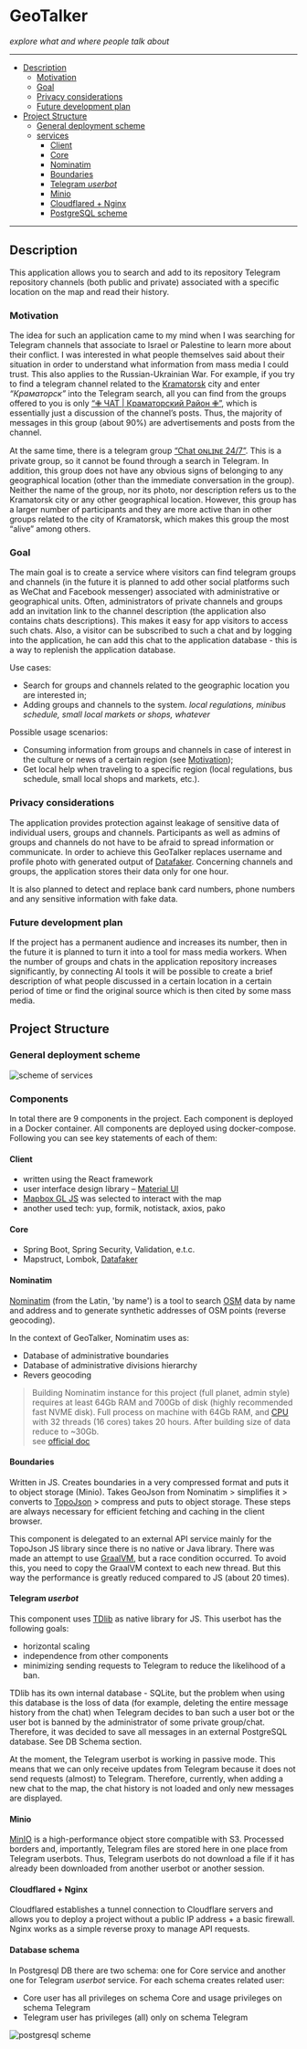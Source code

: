 # GeoTalker
*explore what and where people talk about*

---

<!-- TOC -->
* [Description](#description)
  * [Motivation](#motivation)
  * [Goal](#goal)
  * [Privacy considerations](#privacy-considerations)
  * [Future development plan](#business-plan-development)
* [Project Structure](#project-structure)
  * [General deployment scheme](#common-scheme)
  * [services](#services)
    * [Client](#client)
    * [Core](#core)
    * [Nominatim](#nominatim)
    * [Boundaries](#boundaries)
    * [Telegram *userbot*](#telegram-userbot)
    * [Minio](#minio)
    * [Cloudflared + Nginx](#cloudflared--nginx)
    * [PostgreSQL scheme](#postgresql-scheme)
<!-- TOC -->

---

## Description
This application allows you to search and add to its repository Telegram repository channels (both public and private) associated with a specific location on the map and read their history.

### Motivation
The idea for such an application came to my mind when I was searching for Telegram channels that associate to Israel or Palestine 
to learn more about their conflict. I was interested in what people themselves said about their situation in order 
to understand what information from mass media I could trust. This also applies to the Russian-Ukrainian War. 
For example, if you try to find a telegram channel related to the [Kramatorsk](https://www.google.com/maps/place/Kramatorsk,+Donetsk+Oblast/data=!4m2!3m1!1s0x40df97a4c0ea9b9b:0x6cfddec1592678ec?sa=X&ved=1t:242&ictx=111) city and enter *“Краматорск”* into the Telegram search, 
all you can find from the groups offered to you is only [“✙ ЧАТ | Краматорский Район ✙”](https://t.me/Oper_Kramatorskix_chat), which is essentially just a discussion 
of the channel’s posts. Thus, the majority of messages in this group (about 90%) are advertisements and posts from the channel.

At the same time, there is a telegram group [“Chat ᴏɴʟɪɴᴇ 24/7️”](https://t.me/+H1kt7FhYG341ZjQ6). This is a private group, so it cannot be found through a search in Telegram. 
In addition, this group does not have any obvious signs of belonging to any geographical location (other than the immediate conversation 
in the group). Neither the name of the group, nor its photo, nor description refers us to the Kramatorsk city or any other geographical location. 
However, this group has a larger number of participants and they are more active than in other groups related to the city of Kramatorsk, 
which makes this group the most “alive” among others.


### Goal
The main goal is to create a service where visitors can find telegram groups and channels (in the future it is planned to add other social platforms 
such as WeChat and Facebook messenger) associated with administrative or geographical units. Often, administrators of private channels and groups add 
an invitation link to the channel description (the application also contains chats descriptions). This makes it easy for app visitors to access such chats. 
Also, a visitor can be subscribed to such a chat and by logging into the application, he can add this chat to the application database - this is a way 
to replenish the application database.

Use cases:
- Search for groups and channels related to the geographic location you are interested in;
- Adding groups and channels to the system. 
*local regulations, minibus schedule, small local markets or shops, whatever*

Possible usage scenarios:
- Consuming information from groups and channels in case of interest in the culture or news of a certain region (see [Motivation](#Motivation));
- Get local help when traveling to a specific region (local regulations, bus schedule, small local shops and markets, etc.).




### Privacy considerations
The application provides protection against leakage of sensitive data of individual users, groups and channels. 
Participants as well as admins of groups and channels do not have to be afraid to spread information or communicate. 
In order to achieve this GeoTalker replaces username and profile photo with generated output of [Datafaker](https://www.datafaker.net/documentation/usage/). 
Concerning channels and groups, the application stores their data only for one hour.

It is also planned to detect and replace bank card numbers, phone numbers and any sensitive information with fake data.



### Future development plan
If the project has a permanent audience and increases its number, then in the future it is planned to turn it into a tool for mass media workers. 
When the number of groups and chats in the application repository increases significantly, by connecting AI tools it will be possible to create 
a brief description of what people discussed in a certain location in a certain period of time or find the original source which is then cited 
by some mass media.


## Project Structure
### General deployment scheme
![scheme of services](./doc-src/common_scheme_uml.drawio.png)

### Components
In total there are 9 components in the project. Each component is deployed in a Docker container. All components are deployed using docker-compose. 
Following you can see key statements of each of them:

#### Client
- written using the React framework
- user interface design library – [Material UI](https://mui.com/material-ui/)
- [Mapbox GL JS](https://docs.mapbox.com/mapbox-gl-js/guides) was selected to interact with the map 
- another used tech: yup, formik, notistack, axios, pako

#### Core
- Spring Boot, Spring Security, Validation, e.t.c.
- Mapstruct, Lombok,  [Datafaker](https://www.datafaker.net/documentation/usage/)


#### Nominatim
[Nominatim](https://nominatim.org/release-docs/latest/) (from the Latin, 'by name') is a tool to search [OSM](https://en.wikipedia.org/wiki/OpenStreetMap) data by name and address and to generate synthetic addresses of OSM points (reverse geocoding).

In the context of GeoTalker, Nominatim uses as:
- Database of administrative boundaries
- Database of administrative divisions hierarchy
- Revers geocoding


> Building Nominatim instance for this project (full planet, admin style) requires at least 64Gb RAM and 700Gb of disk (highly recommended fast NVME disk).
Full process on machine with 64Gb RAM, and [CPU](https://www.intel.com/content/www/us/en/products/sku/91768/intel-xeon-processor-e52697a-v4-40m-cache-2-60-ghz/specifications.html)
with 32 threads (16 cores) takes 20 hours. After building size of data reduce to ~30Gb.  
see [official doc](https://nominatim.org/release-docs/develop/admin/Import/#filtering-imported-data)


#### Boundaries
Written in JS. Creates boundaries in a very compressed format and puts it to object storage (Minio). 
Takes GeoJson from Nominatim > simplifies it > converts to [TopoJson](https://github.com/topojson/topojson) > compress and puts to object storage. 
These steps are always necessary for efficient fetching and caching in the client browser.

This component is delegated to an external API service mainly for the TopoJson JS library since there is no native or Java library. 
There was made an attempt to use [GraalVM](https://www.graalvm.org/), but a race condition occurred. To avoid this, you need to copy the GraalVM context to each new thread. 
But this way the performance is greatly reduced compared to JS (about 20 times).


#### Telegram *userbot*
This component uses [TDlib](https://core.telegram.org/tdlib) as native library for JS. This userbot has the following goals:
- horizontal scaling
- independence from other components
- minimizing sending requests to Telegram to reduce the likelihood of a ban.

TDlib has its own internal database - SQLite, but the problem when using this database is the loss of data 
(for example, deleting the entire message history from the chat) when Telegram decides to ban such a user bot or the user bot is banned 
by the administrator of some private group/chat. Therefore, it was decided to save all messages in an external PostgreSQL database. See DB Schema section.

At the moment, the Telegram userbot is working in passive mode. This means that we can only receive updates from 
Telegram because it does not send requests (almost) to Telegram. Therefore, currently, when adding a new chat to the map, 
the chat history is not loaded and only new messages are displayed.


#### Minio
[MinIO](https://min.io/) is a high-performance object store compatible with S3. 
Processed borders and, importantly, Telegram files are stored here in one place from Telegram userbots. 
Thus, Telegram userbots do not download a file if it has already been downloaded from another userbot or another session.


#### Cloudflared + Nginx
Cloudflared establishes a tunnel connection to Cloudflare servers and allows you to deploy a project without a public IP address + a basic firewall. 
Nginx works as a simple reverse proxy to manage API requests.


#### Database schema
In Postgresql DB there are two schema: one for Core service and another one for Telegram *userbot* service.
For each schema creates related user:
- Core user has all privileges on schema Core and usage privileges on schema Telegram
- Telegram user has privileges (all) only on schema Telegram

![postgresql scheme](./doc-src/postgresql_scheme.drawio.png)